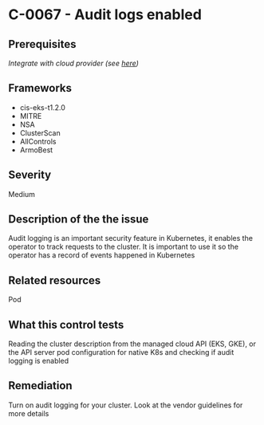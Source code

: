 # C-0067 - Audit logs enabled

## Prerequisites
 *Integrate with cloud provider (see [here](https://hub.armosec.io/docs/kubescape-integration-with-cloud-providers))*
 
## Frameworks
* cis-eks-t1.2.0
* MITRE
* NSA
* ClusterScan
* AllControls
* ArmoBest
 
## Severity
Medium

## Description of the the issue
Audit logging is an important security feature in Kubernetes, it enables the operator to track requests to the cluster. It is important to use it so the operator has a record of events happened in Kubernetes
 
## Related resources
Pod
 
## What this control tests 
Reading the cluster description from the managed cloud API (EKS, GKE), or the API server pod configuration for native K8s and checking if audit logging is enabled
 
## Remediation
Turn on audit logging for your cluster. Look at the vendor guidelines for more details
 
